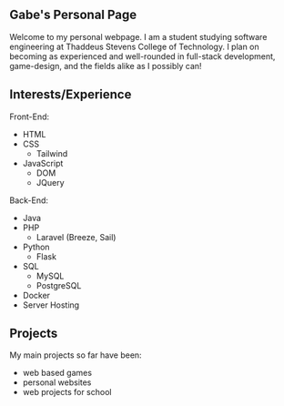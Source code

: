 ## Gabe's Personal Page
Welcome to my personal webpage. 
I am a student studying software engineering at Thaddeus Stevens College of Technology.
I plan on becoming as experienced and well-rounded in full-stack development, game-design, and the fields alike as I possibly can!

## Interests/Experience
Front-End:
- HTML
- CSS
    - Tailwind
- JavaScript
    - DOM
    - JQuery

Back-End:
- Java
- PHP
    - Laravel (Breeze, Sail)
- Python
    - Flask
- SQL
    - MySQL
    - PostgreSQL
- Docker
- Server Hosting

## Projects
My main projects so far have been:
- web based games
- personal websites
- web projects for school
